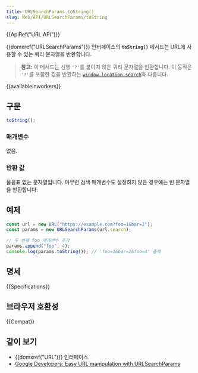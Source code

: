 ```yaml
---
title: URLSearchParams.toString()
slug: Web/API/URLSearchParams/toString
---
```


{{ApiRef("URL API")}}

{{domxref("URLSearchParams")}} 인터페이스의 **`toString()`** 메서드는 URL에 사용할 수 있는 쿼리 문자열을 반환합니다.

> **참고:** 이 메서드는 선행 `'?'`를 붙이지 않은 쿼리 문자열을 반환합니다. 이 동작은 `'?'`를 포함한 값을 반환하는 [`window.location.search`](/ko/docs/Web/API/HTMLHyperlinkElementUtils/search)와 다릅니다.

{{availableinworkers}}

## 구문

```js
toString();
```

### 매개변수

없음.

### 반환 값

물음표 없는 문자열입니다. 아무런 검색 매개변수도 설정하지 않은 경우에는 빈 문자열을 반환합니다.

## 예제

```js
const url = new URL("https://example.com?foo=1&bar=2");
const params = new URLSearchParams(url.search);

// 두 번째 foo 매개변수 추가
params.append("foo", 4);
console.log(params.toString()); // 'foo=1&bar=2&foo=4' 출력
```

## 명세

{{Specifications}}

## 브라우저 호환성

{{Compat}}

## 같이 보기

- {{domxref("URL")}} 인터페이스.
- [Google Developers: Easy URL manipulation with URLSearchParams](https://developers.google.com/web/updates/2016/01/urlsearchparams?hl=en)
